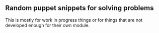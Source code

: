 Random puppet snippets for solving problems
-------------------------------------------

This is mostly for work in progress things or for things that are not developed enough for their own module.
